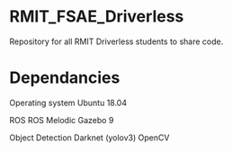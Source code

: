 # RMIT_FSAE_Driverless
Repository for all RMIT Driverless students to share code.


# Dependancies
Operating system
  Ubuntu 18.04

ROS
ROS Melodic
Gazebo 9

Object Detection
  Darknet (yolov3)
  OpenCV
